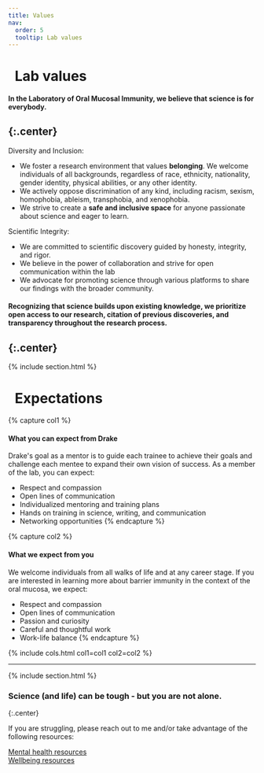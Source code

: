 ```yaml
---
title: Values
nav:
  order: 5
  tooltip: Lab values
---
```


# <i class="fas fa-hands-helping"></i>&nbsp;&nbsp;Lab values

#### In the Laboratory of Oral Mucosal Immunity, we believe that science is for everybody.
{:.center}
---

Diversity and Inclusion:
- We foster a research environment that values **belonging**. We welcome individuals of all backgrounds, regardless of race, ethnicity, nationality, gender identity, physical abilities, or any other identity.
- We actively oppose discrimination of any kind, including racism, sexism, homophobia, ableism, transphobia, and xenophobia.
- We strive to create a **safe and inclusive space** for anyone passionate about science and eager to learn.

Scientific Integrity:
- We are committed to scientific discovery guided by honesty, integrity, and rigor.
- We believe in the power of collaboration and strive for open communication within the lab
- We advocate for promoting science through various platforms to share our findings with the broader community.

#### Recognizing that science builds upon existing knowledge, we prioritize open access to our research, citation of previous discoveries, and transparency throughout the research process. 
{:.center}
---
{% include section.html %}
# <i class="fa-solid fa-hand-holding-heart"></i>&nbsp;&nbsp;Expectations

{% capture col1 %}
#### What you can expect from Drake
Drake's goal as a mentor is to guide each trainee to achieve their goals and challenge each mentee to expand their own vision of success. As a member of the lab, you can expect:
- Respect and compassion
- Open lines of communication
- Individualized mentoring and training plans
- Hands on training in science, writing, and communication
- Networking opportunities
{% endcapture %}

{% capture col2 %}
#### What we expect from you
We welcome individuals from all walks of life and at any career stage. If you are interested in learning more about barrier immunity in the context of the oral mucosa, we expect:
- Respect and compassion
- Open lines of communication
- Passion and curiosity
- Careful and thoughtful work
- Work-life balance
{% endcapture %}

{% 
  include cols.html
  col1=col1
  col2=col2
%}

---
{% include section.html %}
### Science (and life) can be tough - but you are not alone.
{:.center}

If you are struggling, please reach out to me and/or take advantage of the following resources:

[Mental health resources](https://hr.umn.edu/Benefits/Mental-Health-Resources)  
[Wellbeing resources](https://recwell.umn.edu/wellbeing)